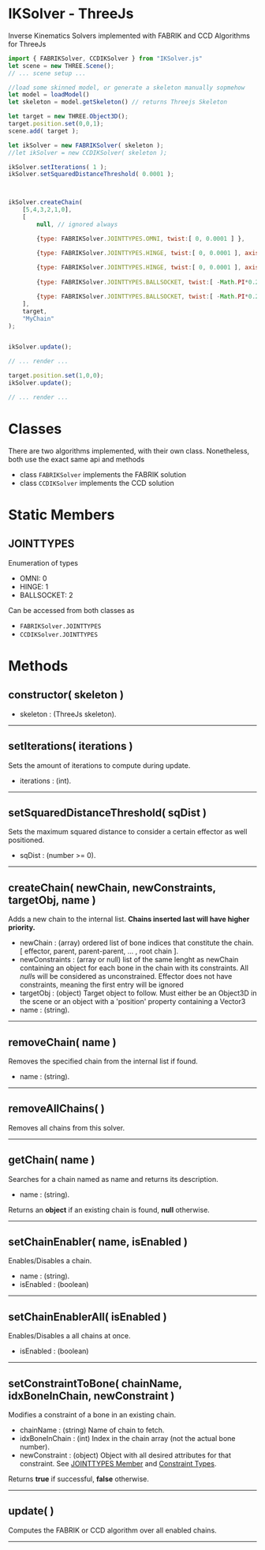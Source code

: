 # IKSolver - ThreeJs
Inverse Kinematics Solvers implemented with FABRIK and CCD Algorithms for ThreeJs


```javascript
import { FABRIKSolver, CCDIKSolver } from "IKSolver.js"
let scene = new THREE.Scene();
// ... scene setup ...

//load some skinned model, or generate a skeleton manually sopmehow
let model = loadModel()
let skeleton = model.getSkeleton() // returns Threejs Skeleton

let target = new THREE.Object3D();
target.position.set(0,0,1);
scene.add( target );

let ikSolver = new FABRIKSolver( skeleton );
//let ikSolver = new CCDIKSolver( skeleton );

ikSolver.setIterations( 1 );
ikSolver.setSquaredDistanceThreshold( 0.0001 );



ikSolver.createChain(
    [5,4,3,2,1,0],
    [ 
        null, // ignored always

        {type: FABRIKSolver.JOINTTYPES.OMNI, twist:[ 0, 0.0001 ] },   

        {type: FABRIKSolver.JOINTTYPES.HINGE, twist:[ 0, 0.0001 ], axis:[1,0,0], min: 0, max: Math.PI * 0.5 },   
        
        {type: FABRIKSolver.JOINTTYPES.HINGE, twist:[ 0, 0.0001 ], axis:[1,0,0] }, // unconstrained angle of hinge   
        
        {type: FABRIKSolver.JOINTTYPES.BALLSOCKET, twist:[ -Math.PI*0.25, Math.PI*0.25 ], polar:[0, Math.PI*0.5], azimuth:[-Math.PI * 0.6, Math.PI*0.4]},

        {type: FABRIKSolver.JOINTTYPES.BALLSOCKET, twist:[ -Math.PI*0.25, Math.PI*0.25 ], polar:[0, Math.PI*0.5]} // unconstrained azimuth
    ],
    target,
    "MyChain"
);


ikSolver.update();

// ... render ...

target.position.set(1,0,0);
ikSolver.update();

// ... render ...

```
# Classes
There are two algorithms implemented, with their own class. Nonetheless, both use the exact same api and methods
- class ```FABRIKSolver``` implements the FABRIK solution 
- class ```CCDIKSolver``` implements the CCD solution 

# Static Members

## JOINTTYPES
Enumeration of types
- OMNI: 0
- HINGE: 1
- BALLSOCKET: 2

Can be accessed from both classes as 
- ```FABRIKSolver.JOINTTYPES``` 
- ```CCDIKSolver.JOINTTYPES``` 



# Methods

## constructor( skeleton )

- skeleton : (ThreeJs skeleton).

---
## setIterations( iterations )

Sets the amount of iterations to compute during update.

- iterations : (int).

---
## setSquaredDistanceThreshold( sqDist )

Sets the maximum squared distance to consider a certain effector as well positioned.

- sqDist : (number >= 0).

---
## createChain( newChain, newConstraints, targetObj, name )

Adds a new chain to the internal list. **Chains inserted last will have higher priority.**

- newChain : (array) ordered list of bone indices that constitute the chain. [ effector, parent, parent-parent, ... , root chain ]. 
- newConstraints : (array or null) list of the same lenght as newChain containing an object for each bone in the chain with its constraints. All *null*s will be considered as unconstrained. Effector does not have constraints, meaning the first entry will be ignored
- targetObj : (object) Target object to follow. Must either be an Object3D in the scene or an object with a 'position' property containing a Vector3
- name : (string).

---
## removeChain( name )

Removes the specified chain from the internal list if found.

- name : (string).

---
## removeAllChains( )

Removes all chains from this solver.

---
## getChain( name )

Searches for a chain named as name and returns its description.

- name : (string).

Returns an **object** if an existing chain is found, **null** otherwise.

---
## setChainEnabler( name, isEnabled )

Enables/Disables a chain.

- name : (string).
- isEnabled : (boolean)

---
## setChainEnablerAll( isEnabled )

Enables/Disables a all chains at once.

- isEnabled : (boolean)

---
## setConstraintToBone( chainName, idxBoneInChain, newConstraint )

Modifies a constraint of a bone in an existing chain.

- chainName : (string) Name of chain to fetch.
- idxBoneInChain : (int) Index in the chain array (not the actual bone number).
- newConstraint : (object) Object with all desired attributes for that constraint. See [JOINTTYPES Member](#jointtypes) and [Constraint Types](./Constraint%20Types.md).

Returns **true** if successful, **false** otherwise.

---
## update( )

Computes the FABRIK or CCD algorithm over all enabled chains.

---


